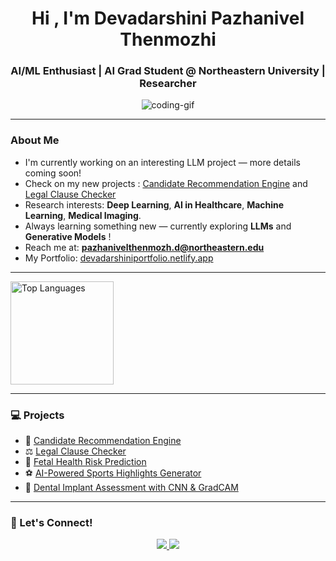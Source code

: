 <!-- Profile README.md -->

<h1 align="center">Hi , I'm Devadarshini Pazhanivel Thenmozhi</h1> 
<h3 align="center">AI/ML Enthusiast | AI Grad Student @ Northeastern University | Researcher </h3>

<p align="center">
  <img src="https://media4.giphy.com/media/v1.Y2lkPTc5MGI3NjExdGhvdjVyZ2VrNWU3ZjVpbzZ6MTFwazdjcjBzOG9oazk5MHNsM3U5bSZlcD12MV9pbnRlcm5hbF9naWZfYnlfaWQmY3Q9Zw/L1R1tvI9svkIWwpVYr/giphy.gif" alt="coding-gif" />
</p>

---




### About Me

- I'm currently working on an interesting LLM project — more details coming soon!
- Check on my new projects : [Candidate Recommendation Engine](https://github.com/Deva9102/candidate_recommendation_engine) and [Legal Clause Checker](https://github.com/Deva9102/LegalClauseChecker)
- Research interests: **Deep Learning**, **AI in Healthcare**, **Machine Learning**, **Medical Imaging**.
- Always learning something new — currently exploring **LLMs** and **Generative Models** !
- Reach me at: **pazhanivelthenmozh.d@northeastern.edu** 
- My Portfolio: [devadarshiniportfolio.netlify.app](https://devadarshiniportfolio.netlify.app)

---

  <img src="https://github-readme-stats.vercel.app/api/top-langs/?username=Deva9102&layout=compact&theme=radical" alt="Top Languages" height="165"/>
</p>

---

### 💻 Projects

- 💼 [Candidate Recommendation Engine](https://github.com/Deva9102/candidate_recommendation_engine)
- ⚖️ [Legal Clause Checker](https://github.com/Deva9102/LegalClauseChecker)
- 👶 [Fetal Health Risk Prediction](https://github.com/Deva9102/fetal-health-prediction)
- ⚽ [AI-Powered Sports Highlights Generator](https://github.com/Deva9102/sports-highlights-ai)
- 🦷 [Dental Implant Assessment with CNN & GradCAM](https://github.com/Deva9102/dental-implant-ai)

---

###  📨 Let's Connect!

<p align="center">
  <a href="https://www.linkedin.com/in/devadarshinipazhthen" target="_blank">
    <img src="https://img.shields.io/badge/-LinkedIn-blue?style=for-the-badge&logo=linkedin" />
  </a>
  <a href="mailto:pazhanivelthenmozh.d@northeastern.edu">
    <img src="https://img.shields.io/badge/-Email-D14836?style=for-the-badge&logo=gmail&logoColor=white" />
  </a>
</p>
